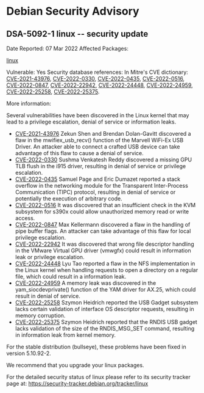 
Debian Security Advisory
========================


DSA-5092-1 linux -- security update
-----------------------------------



Date Reported:
07 Mar 2022
Affected Packages:

[linux](https://packages.debian.org/src:linux)

Vulnerable:
Yes
Security database references:
In Mitre's CVE dictionary: [CVE-2021-43976](https://security-tracker.debian.org/tracker/CVE-2021-43976), [CVE-2022-0330](https://security-tracker.debian.org/tracker/CVE-2022-0330), [CVE-2022-0435](https://security-tracker.debian.org/tracker/CVE-2022-0435), [CVE-2022-0516](https://security-tracker.debian.org/tracker/CVE-2022-0516), [CVE-2022-0847](https://security-tracker.debian.org/tracker/CVE-2022-0847), [CVE-2022-22942](https://security-tracker.debian.org/tracker/CVE-2022-22942), [CVE-2022-24448](https://security-tracker.debian.org/tracker/CVE-2022-24448), [CVE-2022-24959](https://security-tracker.debian.org/tracker/CVE-2022-24959), [CVE-2022-25258](https://security-tracker.debian.org/tracker/CVE-2022-25258), [CVE-2022-25375](https://security-tracker.debian.org/tracker/CVE-2022-25375).  

More information:

Several vulnerabilities have been discovered in the Linux kernel that
may lead to a privilege escalation, denial of service or information
leaks.


* [CVE-2021-43976](https://security-tracker.debian.org/tracker/CVE-2021-43976)
Zekun Shen and Brendan Dolan-Gavitt discovered a flaw in the
 mwifiex\_usb\_recv() function of the Marvell WiFi-Ex USB Driver. An
 attacker able to connect a crafted USB device can take advantage of
 this flaw to cause a denial of service.
* [CVE-2022-0330](https://security-tracker.debian.org/tracker/CVE-2022-0330)
Sushma Venkatesh Reddy discovered a missing GPU TLB flush in the
 i915 driver, resulting in denial of service or privilege escalation.
* [CVE-2022-0435](https://security-tracker.debian.org/tracker/CVE-2022-0435)
Samuel Page and Eric Dumazet reported a stack overflow in the
 networking module for the Transparent Inter-Process Communication
 (TIPC) protocol, resulting in denial of service or potentially the
 execution of arbitrary code.
* [CVE-2022-0516](https://security-tracker.debian.org/tracker/CVE-2022-0516)
It was discovered that an insufficient check in the KVM subsystem
 for s390x could allow unauthorized memory read or write access.
* [CVE-2022-0847](https://security-tracker.debian.org/tracker/CVE-2022-0847)
Max Kellermann discovered a flaw in the handling of pipe buffer
 flags. An attacker can take advantage of this flaw for local
 privilege escalation.
* [CVE-2022-22942](https://security-tracker.debian.org/tracker/CVE-2022-22942)
It was discovered that wrong file descriptor handling in the
 VMware Virtual GPU driver (vmwgfx) could result in information leak
 or privilege escalation.
* [CVE-2022-24448](https://security-tracker.debian.org/tracker/CVE-2022-24448)
Lyu Tao reported a flaw in the NFS implementation in the Linux
 kernel when handling requests to open a directory on a regular file,
 which could result in a information leak.
* [CVE-2022-24959](https://security-tracker.debian.org/tracker/CVE-2022-24959)
A memory leak was discovered in the yam\_siocdevprivate() function of
 the YAM driver for AX.25, which could result in denial of service.
* [CVE-2022-25258](https://security-tracker.debian.org/tracker/CVE-2022-25258)
Szymon Heidrich reported the USB Gadget subsystem lacks certain
 validation of interface OS descriptor requests, resulting in memory
 corruption.
* [CVE-2022-25375](https://security-tracker.debian.org/tracker/CVE-2022-25375)
Szymon Heidrich reported that the RNDIS USB gadget lacks validation
 of the size of the RNDIS\_MSG\_SET command, resulting in information
 leak from kernel memory.


For the stable distribution (bullseye), these problems have been fixed in
version 5.10.92-2.


We recommend that you upgrade your linux packages.


For the detailed security status of linux please refer to its security
tracker page at:
<https://security-tracker.debian.org/tracker/linux>






